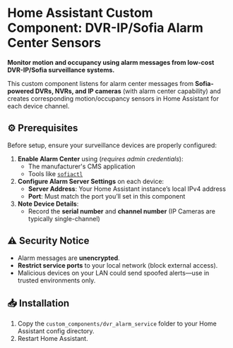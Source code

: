 # Home Assistant Custom Component: DVR-IP/Sofia Alarm Center Sensors  

<!---
[![hacs_badge](https://img.shields.io/badge/HACS-Default-orange.svg)](https://github.com/hacs/integration)
-->

**Monitor motion and occupancy using alarm messages from low-cost DVR-IP/Sofia surveillance systems.**  

This custom component listens for alarm center messages from **Sofia-powered DVRs, NVRs, and IP cameras** (with alarm center capability) and creates corresponding motion/occupancy sensors in Home Assistant for each device channel.  

## ⚙️ Prerequisites  
Before setup, ensure your surveillance devices are properly configured:  
1. **Enable Alarm Center** using (*requires admin credentials*):  
   - The manufacturer's CMS application  
   - Tools like [`sofiactl`](https://gitlab.com/667bdrm/sofiactl)  
2. **Configure Alarm Server Settings** on each device:  
   - **Server Address**: Your Home Assistant instance’s local IPv4 address  
   - **Port**: Must match the port you’ll set in this component  
3. **Note Device Details**:  
   - Record the **serial number** and **channel number** (IP Cameras are typically single-channel)  

## ⚠️ Security Notice  
- Alarm messages are **unencrypted**.  
- **Restrict service ports** to your local network (block external access).  
- Malicious devices on your LAN could send spoofed alerts—use in trusted environments only.  

## 📥 Installation  
1. Copy the `custom_components/dvr_alarm_service` folder to your Home Assistant config directory.  
2. Restart Home Assistant.  






